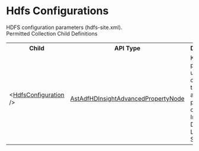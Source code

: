 # Hdfs Configurations

<div class="LanguageSummary"><div class ="SummaryItem">HDFS configuration parameters (hdfs-site.xml).</div></div><div class="SchemaBindingGroup"><div class="SchemaBindingGroupHeader">Permitted Collection Child Definitions</div><table id="SchemaBindingList" class="SchemaBindingList"><tbody><tr><th class="SchemaBindingNameColumnHeader">Child</th><th class="SchemaBindingTypeColumnHeader">API Type</th><th class="SchemaBindingSummaryColumnHeader">Description</th></tr><tr class="cd0"><td class="SchemaBindingName"><span class="punc">&lt;</span><a href=Varigence.Languages.Biml.DataFactory.AstAdfHDInsightAdvancedPropertyNode.html">HdfsConfiguration</a><span class="punc"> /&gt;</span></td><td class="SchemaBindingType"><a href="../api-reference/Varigence.Languages.Biml.DataFactory.AstAdfHDInsightAdvancedPropertyNode.html">AstAdfHDInsightAdvancedPropertyNode</a></td><td class="SchemaBindingSummary">Key/Value pairs to be used when configuring the advanced properties of HD Insight On Demand Linked Services.</td></tr></tbody></table></div>